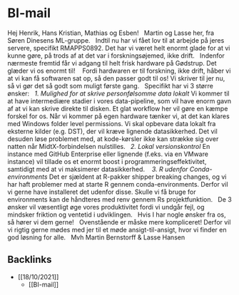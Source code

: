 # BI-mail
Hej Henrik, Hans Kristian, Mathias og Esben!
 
Martin og Lasse her, fra Søren Dinesens ML-gruppe.
 
Indtil nu har vi fået lov til at arbejde på jeres servere, specifikt RMAPPS0892. Det har vi været helt enormt glade for at vi kunne gøre, på trods af at det var i forskningsøjemed, ikke drift.
 
Indenfor nærmeste fremtid får vi adgang til helt frisk hardware på Gødstrup. Det glæder vi os enormt til! 
 
Fordi hardwaren er til forskning, ikke drift, håber vi at vi kan få softwaren sat op, så den passer godt til os! Vi skriver til jer nu, så vi gør det så godt som muligt første gang.
 
Specifikt har vi 3 større ønsker:
 
*1. Mulighed for at skrive personfølsomme data lokalt*
Vi kommer til at have intermediære stadier i vores data-pipeline, som vil have enorm gavn af at vi kan skrive direkte til disken. Et glat workflow her vil gøre en kæmpe forskel for os. Når vi kommer på egen hardware tænker vi, at det kan klares med Windows folder level permissions. Vi skal opbevare data lokalt fra eksterne kilder (e.g. DST), der vil kræve lignende datasikkerhed. Det vil desuden løse problemet med, at kode-kørsler ikke kan strække sig over natten når MidtX-forbindelsen nulstilles.
 
*2. Lokal versionskontrol*
En instance med GitHub Enterprise eller lignende (f.eks. via en VMware instance) vil tillade os et enormt boost i programmeringseffektivitet, samtidigt med at vi maksimerer datasikkerhed. 
 
*3. R udenfor Conda-environments*
Det er sjældent at R-pakker shipper breaking changes, og vi har haft problemer med at starte R gennem conda-environments. Derfor vil vi gerne have installeret det udenfor disse. Skulle vi få bruge for environments kan de håndteres med renv gennem Rs projektfunktion.
 
De 3 ønsker vil væsentligt øge vores produktivitet fordi vi undgår fejl, og mindsker friktion og ventetid i udviklingen.
 
Hvis I har nogle ønsker fra os, så hører vi dem gerne!
 
Ovenstående er måske mere kompliceret! Derfor vil vi rigtig gerne mødes med jer til et møde ansigt-til-ansigt, hvor vi finder en god løsning for alle.
 
Mvh
Martin Bernstorff &
Lasse Hansen

## Backlinks
* [[18/10/2021]]
	* [[BI-mail]]

<!-- {BearID:C8B8DA65-0EFA-421A-914A-56F60903ABA5-8095-0000008E7C414ADE} -->
